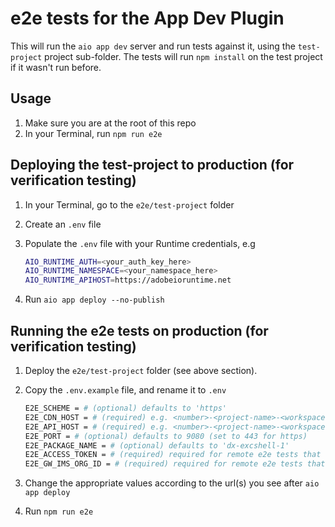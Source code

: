 # e2e tests for the App Dev Plugin

This will run the `aio app dev` server and run tests against it, using the `test-project` project sub-folder.
The tests will run `npm install` on the test project if it wasn't run before.

## Usage

1. Make sure you are at the root of this repo
2. In your Terminal, run `npm run e2e`

## Deploying the test-project to production (for verification testing)

1. In your Terminal, go to the `e2e/test-project` folder
2. Create an `.env` file
3. Populate the `.env` file with your Runtime credentials, e.g

    ```sh
    AIO_RUNTIME_AUTH=<your_auth_key_here>
    AIO_RUNTIME_NAMESPACE=<your_namespace_here>
    AIO_RUNTIME_APIHOST=https://adobeioruntime.net
    ```

4. Run `aio app deploy --no-publish`

## Running the e2e tests on production (for verification testing)

1. Deploy the `e2e/test-project` folder (see above section).
2. Copy the `.env.example` file, and rename it to `.env`

    ```sh
    E2E_SCHEME = # (optional) defaults to 'https'
    E2E_CDN_HOST = # (required) e.g. <number>-<project-name>-<workspace.adobeio-static.net
    E2E_API_HOST = # (required) e.g. <number>-<project-name>-<workspace.adobeioruntime.net
    E2E_PORT = # (optional) defaults to 9080 (set to 443 for https)
    E2E_PACKAGE_NAME = # (optional) defaults to 'dx-excshell-1'
    E2E_ACCESS_TOKEN = # (required) required for remote e2e tests that require authentication
    E2E_GW_IMS_ORG_ID = # (required) required for remote e2e tests that require authentication
    ```

3. Change the appropriate values according to the url(s) you see after `aio app deploy`
4. Run `npm run e2e`
